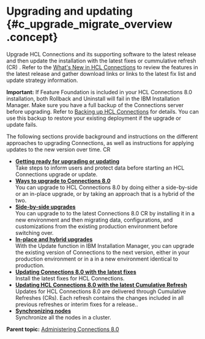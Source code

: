 # Upgrading and updating {#c_upgrade_migrate_overview .concept}

Upgrade HCL Connections and its supporting software to the latest release and then update the installation with the latest fixes or cummulative refresh (CR) . Refer to the [What's New in HCL Connections](../overview/i_ovr_r_whats_new_cr4.md) to review the features in the latest release and gather download links or links to the latest fix list and update strategy information.

**Important:** If Feature Foundation is included in your HCL Connections 8.0 installation, both Rollback and Uninstall will fail in the IBM Installation Manager. Make sure you have a full backup of the Connections server before upgrading. Refer to [Backing up HCL Connections](https://help.hcltechsw.com/connections/v8/admin/migrate/t_back-up.html) for details. You can use this backup to restore your existing deployment if the upgrade or update fails.

The following sections provide background and instructions on the different approaches to upgrading Connections, as well as instructions for applying updates to the new version over time.
CR

- **[Getting ready for upgrading or updating](../migrate/t_prepare_migrate_upgrade.md)**  
Take steps to inform users and protect data before starting an HCL Connections upgrade or update.
- **[Ways to upgrade to Connections 8.0](../migrate/c_3_ways_to_upgrade.md)**  
You can upgrade to HCL Connections 8.0 by doing either a side-by-side or an in-place upgrade, or by taking an approach that is a hybrid of the two.
- **[Side-by-side upgrades](../migrate/c_sbs_upgrade_container.md)**  
You can upgrade to to the latest Connections 8.0 CR by installing it in a new environment and then migrating data, configurations, and customizations from the existing production environment before switching over.
- **[In-place and hybrid upgrades](../migrate/c_inplace_upgrade.md)**  
 With the Update function in IBM Installation Manager, you can upgrade the existing version of Connections to the next version, either in your production environment or in a in a new environment identical to production.
- **[Updating Connections 8.0 with the latest fixes](../migrate/c_updating_interim_fixes.md)**  
Install the latest fixes for HCL Connections.
- **[Updating HCL Connections 8.0 with the latest Cumulative Refresh](../migrate/c_installing_fix-packs.md)**  
Updates for HCL Connections 8.0 are delivered through Cumulative Refreshes \(CRs\). Each refresh contains the changes included in all previous refreshes or interim fixes for a release..
- **[Synchronizing nodes](../migrate/t_synch_updates.md)**  
Synchronize all the nodes in a cluster.

**Parent topic:** [Administering Connections 8.0](../welcome/welcome_admin.md)

